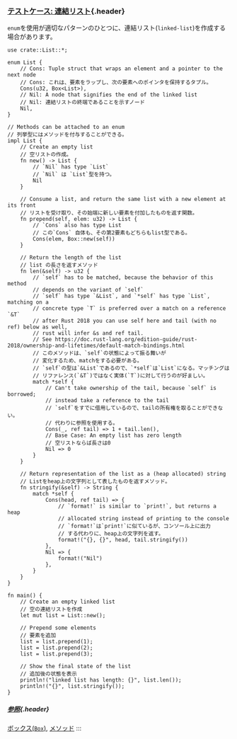 ### [テストケース: 連結リスト](#テストケース-連結リスト){.header}

`enum`を使用が適切なパターンのひとつに、連結リスト(`linked-list`)を作成する場合があります。

    use crate::List::*;

    enum List {
        // Cons: Tuple struct that wraps an element and a pointer to the next node
        // Cons: これは、要素をラップし、次の要素へのポインタを保持するタプル。
        Cons(u32, Box<List>),
        // Nil: A node that signifies the end of the linked list
        // Nil: 連結リストの終端であることを示すノード
        Nil,
    }

    // Methods can be attached to an enum
    // 列挙型にはメソッドを付与することができる。
    impl List {
        // Create an empty list
        // 空リストの作成。
        fn new() -> List {
            // `Nil` has type `List`
            // `Nil` は `List`型を持つ。
            Nil
        }

        // Consume a list, and return the same list with a new element at its front
        // リストを受け取り、その始端に新しい要素を付加したものを返す関数。
        fn prepend(self, elem: u32) -> List {
            // `Cons` also has type List
            // この`Cons` 自体も、その第2要素もどちらもlist型である。
            Cons(elem, Box::new(self))
        }

        // Return the length of the list
        // list の長さを返すメソッド
        fn len(&self) -> u32 {
            // `self` has to be matched, because the behavior of this method
            // depends on the variant of `self`
            // `self` has type `&List`, and `*self` has type `List`, matching on a
            // concrete type `T` is preferred over a match on a reference `&T`
            // after Rust 2018 you can use self here and tail (with no ref) below as well,
            // rust will infer &s and ref tail. 
            // See https://doc.rust-lang.org/edition-guide/rust-2018/ownership-and-lifetimes/default-match-bindings.html
            // このメソッドは、`self`の状態によって振る舞いが
            // 変化するため、matchをする必要がある。
            // `self`の型は`&List`であるので、`*self`は`List`になる。マッチングは
            // リファレンス(`&T`)ではなく実体(`T`)に対して行うのが好ましい。
            match *self {
                // Can't take ownership of the tail, because `self` is borrowed;
                // instead take a reference to the tail
                // `self`をすでに借用しているので、tailの所有権を取ることができない。
                // 代わりに参照を使用する。
                Cons(_, ref tail) => 1 + tail.len(),
                // Base Case: An empty list has zero length
                // 空リストならば長さは0
                Nil => 0
            }
        }

        // Return representation of the list as a (heap allocated) string
        // Listをheap上の文字列として表したものを返すメソッド。
        fn stringify(&self) -> String {
            match *self {
                Cons(head, ref tail) => {
                    // `format!` is similar to `print!`, but returns a heap
                    // allocated string instead of printing to the console
                    // `format!`は`print!`に似ているが、コンソール上に出力
                    // する代わりに、heap上の文字列を返す。
                    format!("{}, {}", head, tail.stringify())
                },
                Nil => {
                    format!("Nil")
                },
            }
        }
    }

    fn main() {
        // Create an empty linked list
        // 空の連結リストを作成
        let mut list = List::new();

        // Prepend some elements
        // 要素を追加
        list = list.prepend(1);
        list = list.prepend(2);
        list = list.prepend(3);

        // Show the final state of the list
        // 追加後の状態を表示
        println!("linked list has length: {}", list.len());
        println!("{}", list.stringify());
    }

##### [参照](#参照){.header}

[ボックス(`Box`)](../../std/box.html), [メソッド](../../fn/methods.html)
:::


